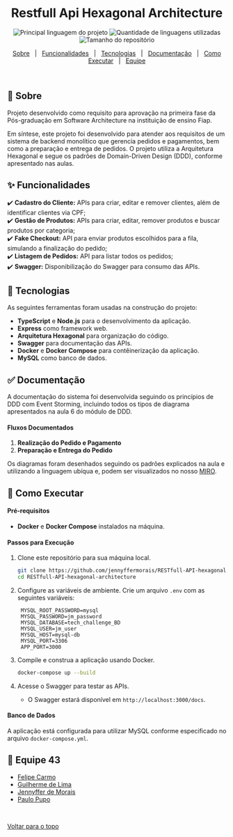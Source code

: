 <div align="center" id="top">
  <!-- <img src="./.github/app.gif" alt="Restfull Api Hexagonal Architecture" /> -->

  &#xa0;

  <!-- <a href="https://restfullapihexagonalarchitecture.netlify.com">Demo</a> -->
</div>

<h1 align="center">Restfull Api Hexagonal Architecture</h1>

<p align="center">
  <img alt="Principal linguagem do projeto" src="https://img.shields.io/github/languages/top/jennyffermorais/restfull-api-hexagonal-architecture?color=56BEB8">

  <img alt="Quantidade de linguagens utilizadas" src="https://img.shields.io/github/languages/count/jennyffermorais/restfull-api-hexagonal-architecture?color=56BEB8">

  <img alt="Tamanho do repositório" src="https://img.shields.io/github/repo-size/jennyffermorais/restfull-api-hexagonal-architecture?color=56BEB8">

  <!-- <img alt="Licença" src="https://img.shields.io/github/license/jennyffermorais/restfull-api-hexagonal-architecture?color=56BEB8"> -->

  <!-- <img alt="Github issues" src="https://img.shields.io/github/issues/jennyffermorais/restfull-api-hexagonal-architecture?color=56BEB8" /> -->

  <!-- <img alt="Github forks" src="https://img.shields.io/github/forks/jennyffermorais/restfull-api-hexagonal-architecture?color=56BEB8" /> -->

  <!-- <img alt="Github stars" src="https://img.shields.io/github/stars/jennyffermorais/restfull-api-hexagonal-architecture?color=56BEB8" /> -->
</p>

<!-- Status -->

<!-- <h4 align="center">
	🚧  Restfull Api Hexagonal Architecture 🚀 Em construção...  🚧
</h4>

<hr> -->

<p align="center">
  <a href="#dart-sobre">Sobre</a> &#xa0; | &#xa0;
  <a href="#sparkles-funcionalidades">Funcionalidades</a> &#xa0; | &#xa0;
  <a href="#rocket-tecnologias">Tecnologias</a> &#xa0; | &#xa0;
  <a href="#white_check_mark-documentação">Documentação</a> &#xa0; | &#xa0;
  <a href="#checkered_flag-como-executar">Como Executar</a> &#xa0; | &#xa0;
  <a href="#memo-equipe-43" target="_blank">Equipe</a>
</p>

<br>


## :dart: Sobre ##

Projeto desenvolvido como requisito para aprovação na primeira fase da Pós-graduação em Software Architecture na instituição de ensino Fiap.

Em síntese, este projeto foi desenvolvido para atender aos requisitos de um sistema de backend monolítico que gerencia pedidos e pagamentos, bem como a preparação e entrega de pedidos. O projeto utiliza a Arquitetura Hexagonal e segue os padrões de Domain-Driven Design (DDD), conforme apresentado nas aulas.



## :sparkles: Funcionalidades ##

:heavy_check_mark: **Cadastro do Cliente:** APIs para criar, editar e remover clientes, além de identificar clientes via CPF;\
:heavy_check_mark: **Gestão de Produtos:** APIs para criar, editar, remover produtos e buscar produtos por categoria;\
:heavy_check_mark: **Fake Checkout:** API para enviar produtos escolhidos para a fila, simulando a finalização do pedido;\
:heavy_check_mark: **Listagem de Pedidos:** API para listar todos os pedidos;\
:heavy_check_mark: **Swagger:** Disponibilização do Swagger para consumo das APIs.



## :rocket: Tecnologias ##

As seguintes ferramentas foram usadas na construção do projeto:


- **TypeScript** e **Node.js** para o desenvolvimento da aplicação.
- **Express** como framework web.
- **Arquitetura Hexagonal** para organização do código.
- **Swagger** para documentação das APIs.
- **Docker** e **Docker Compose** para contêinerização da aplicação.
- **MySQL** como banco de dados.

## :white_check_mark: Documentação ##

A documentação do sistema foi desenvolvida seguindo os princípios de DDD com Event Storming, incluindo todos os tipos de diagrama apresentados na aula 6 do módulo de DDD.


#### Fluxos Documentados

1. **Realização do Pedido e Pagamento**
2. **Preparação e Entrega do Pedido**

Os diagramas foram desenhados seguindo os padrões explicados na aula e utilizando a linguagem ubíqua e, podem ser visualizados no nosso [MIRO](https://miro.com/app/board/uXjVKSMFSYU=/?share_link_id=1161200727).


## :checkered_flag: Como Executar ##

#### Pré-requisitos

- **Docker** e **Docker Compose** instalados na máquina.

#### Passos para Execução

1. Clone este repositório para sua máquina local.
   ```bash
   git clone https://github.com/jennyffermorais/RESTfull-API-hexagonal-architecture.git
   cd RESTfull-API-hexagonal-architecture
   ```

2. Configure as variáveis de ambiente. Crie um arquivo `.env` com as seguintes variáveis:
   ```env
    MYSQL_ROOT_PASSWORD=mysql
    MYSQL_PASSWORD=jm_password
    MYSQL_DATABASE=tech_challenge_BD
    MYSQL_USER=jm_user
    MYSQL_HOST=mysql-db
    MYSQL_PORT=3306
    APP_PORT=3000
   ```

3. Compile e construa a aplicação usando Docker.
   ```bash
   docker-compose up --build
   ```

4. Acesse o Swagger para testar as APIs.
   - O Swagger estará disponível em `http://localhost:3000/docs`.

#### Banco de Dados

A aplicação está configurada para utilizar MySQL conforme especificado no arquivo `docker-compose.yml`.

## :memo: Equipe 43

- [Felipe Carmo](https://github.com/carmof)
- [Guilherme de Lima](https://github.com/usuario2)
- [Jennyffer de Morais](https://github.com/GuilhermeLimaSoares)
- [Paulo Pupo](https://github.com/devpupo)

&#xa0;

<a href="#top">Voltar para o topo</a>